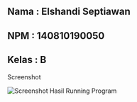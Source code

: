 ## Nama : Elshandi Septiawan

## NPM : 140810190050

## Kelas : B

Screenshot

![Screenshot Hasil Running Program](/shiftcipher/ss.PNG)
